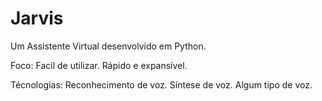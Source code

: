 # Jarvis

Um Assistente Virtual desenvolvido em Python.

Foco:
    Facil de utilizar.
    Rápido e expansível.

Técnologias:
    Reconhecimento de voz.
    Síntese de voz.
    Algum tipo de voz.
